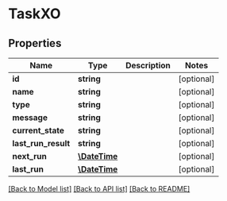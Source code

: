 # TaskXO

## Properties
Name | Type | Description | Notes
------------ | ------------- | ------------- | -------------
**id** | **string** |  | [optional] 
**name** | **string** |  | [optional] 
**type** | **string** |  | [optional] 
**message** | **string** |  | [optional] 
**current_state** | **string** |  | [optional] 
**last_run_result** | **string** |  | [optional] 
**next_run** | [**\DateTime**](\DateTime.md) |  | [optional] 
**last_run** | [**\DateTime**](\DateTime.md) |  | [optional] 

[[Back to Model list]](../README.md#documentation-for-models) [[Back to API list]](../README.md#documentation-for-api-endpoints) [[Back to README]](../README.md)


